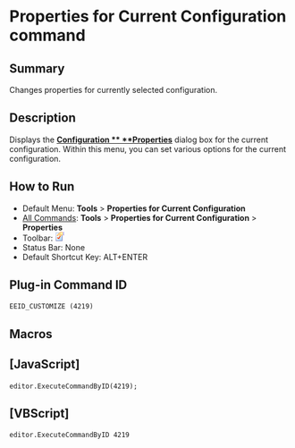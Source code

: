# Properties for Current Configuration command

## Summary

Changes properties for currently selected configuration.

## Description

Displays the **[Configuration \**
**Properties](../../dlg/properties/index)** dialog box for the current configuration. Within this
menu, you can set
various options for the current configuration.

## How to Run

- Default Menu: **Tools** \> **Properties for Current Configuration**
- [All Commands](all_commands): **Tools** >
**Properties for Current Configuration** \> **Properties**
- Toolbar: ![](../../images/properties.gif)
- Status Bar: None
- Default Shortcut Key: ALT+ENTER

## Plug-in Command ID

```
EEID_CUSTOMIZE (4219)
```

## Macros

## \[JavaScript\]

```
editor.ExecuteCommandByID(4219);
```

## \[VBScript\]

```
editor.ExecuteCommandByID 4219
```
